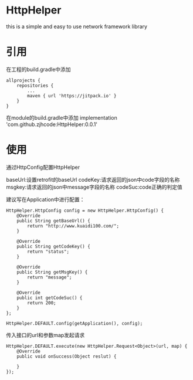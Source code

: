 # HttpHelper
this is a simple and easy to use network framework library

# 引用

在工程的build.gradle中添加
```
allprojects {
    repositories {
        ...
        maven { url 'https://jitpack.io' }
    }
}
```

在module的build.gradle中添加
implementation 'com.github.zjhcode:HttpHelper:0.0.1'

# 使用

通过HttpConfig配置HttpHelper

baseUrl:设置retrofit的baseUrl
codeKey:请求返回的json中code字段的名称
msgkey:请求返回的json中message字段的名称
codeSuc:code正确的判定值

建议写在Application中进行配置：
```
HttpHelper.HttpConfig config = new HttpHelper.HttpConfig() {
    @Override
    public String getBaseUrl() {
        return "http://www.kuaidi100.com/";
    }

    @Override
    public String getCodeKey() {
        return "status";
    }

    @Override
    public String getMsgKey() {
        return "message";
    }

    @Override
    public int getCodeSuc() {
        return 200;
    }
};

HttpHelper.DEFAULT.config(getApplication(), config);
```
传入接口的url和参数map发起请求
```
HttpHelper.DEFAULT.execute(new HttpHelper.Request<Object>(url, map) {
    @Override
    public void onSuccess(Object reslut) {

    }
});
```
